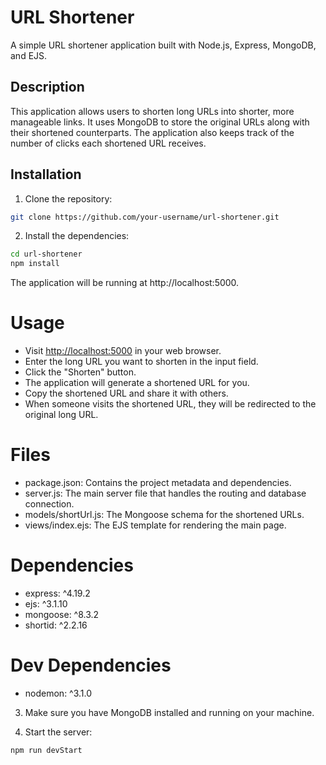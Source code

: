# URL Shortener

A simple URL shortener application built with Node.js, Express, MongoDB, and EJS.

## Description

This application allows users to shorten long URLs into shorter, more manageable links. It uses MongoDB to store the original URLs along with their shortened counterparts. The application also keeps track of the number of clicks each shortened URL receives.

## Installation

1. Clone the repository:

```bash
git clone https://github.com/your-username/url-shortener.git
```

2. Install the dependencies:

```bash
cd url-shortener
npm install
```
The application will be running at http://localhost:5000.

# Usage
- Visit [http://localhost:5000](http://localhost:5000) in your web browser.
- Enter the long URL you want to shorten in the input field.
- Click the "Shorten" button.
- The application will generate a shortened URL for you.
- Copy the shortened URL and share it with others.
- When someone visits the shortened URL, they will be redirected to the original long URL.

# Files

- package.json: Contains the project metadata and dependencies.
- server.js: The main server file that handles the routing and database connection.
- models/shortUrl.js: The Mongoose schema for the shortened URLs.
- views/index.ejs: The EJS template for rendering the main page.

# Dependencies

- express: ^4.19.2
- ejs: ^3.1.10
- mongoose: ^8.3.2
- shortid: ^2.2.16

# Dev Dependencies

- nodemon: ^3.1.0

3. Make sure you have MongoDB installed and running on your machine.

4. Start the server:

```bash
npm run devStart
```
